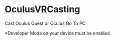 # OculusVRCasting
Cast Oculus Quest or Oculus Go To PC

*Developer Mode on your device must be enabled.
